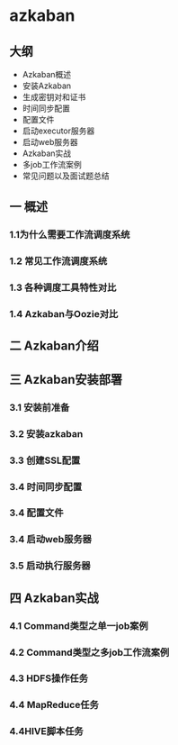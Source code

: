 # azkaban

## 大纲

* Azkaban概述
* 安装Azkaban
* 生成密钥对和证书
* 时间同步配置
* 配置文件
* 启动executor服务器
* 启动web服务器
* Azkaban实战
* 多job工作流案例
* 常见问题以及面试题总结

## 一 概述 

### 1.1为什么需要工作流调度系统

### 1.2 常见工作流调度系统

### 1.3 各种调度工具特性对比

### 1.4 Azkaban与Oozie对比
    
## 二 Azkaban介绍

## 三 Azkaban安装部署

### 3.1 安装前准备

### 3.2 安装azkaban

### 3.3 创建SSL配置

### 3.4 时间同步配置

### 3.4 配置文件

### 3.4 启动web服务器

### 3.5 启动执行服务器

## 四 Azkaban实战

### 4.1 Command类型之单一job案例

### 4.2 Command类型之多job工作流案例

### 4.3 HDFS操作任务

### 4.4 MapReduce任务

### 4.4HIVE脚本任务